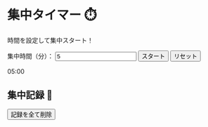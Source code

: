 <!DOCTYPE html>
<html lang="ja">
<head>
  <meta charset="UTF-8">
  <meta name="viewport" content="width=device-width, initial-scale=1.0">
  <title>AIタイマー</title>
  <link rel="stylesheet" href="style.css">
</head>
<body>
  <h1>集中タイマー ⏱️</h1>

  <p>時間を設定して集中スタート！</p>

  <label for="focusTime">集中時間（分）：</label>
  <input type="number" id="focusTime" min="1" value="5">
  <button id="startBtn">スタート</button>
  <button id="resetBtn">リセット</button>

  <p id="timer">05:00</p>

  <h2>集中記録 🧠</h2>
  <button id="clearHistory">記録を全て削除</button>
  <ul id="historyList"></ul>

  <script src="script.js"></script>
</body>
</html>
